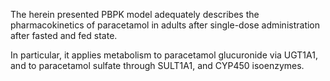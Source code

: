 The herein presented PBPK model adequately describes the pharmacokinetics of paracetamol in adults after single-dose administration after fasted and fed state.

In particular, it applies metabolism to paracetamol glucuronide via UGT1A1, and to paracetamol sulfate through SULT1A1, and CYP450 isoenzymes.